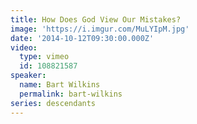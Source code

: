 ```yaml
---
title: How Does God View Our Mistakes?
image: 'https://i.imgur.com/MuLYIpM.jpg'
date: '2014-10-12T09:30:00.000Z'
video:
  type: vimeo
  id: 108821587
speaker:
  name: Bart Wilkins
  permalink: bart-wilkins
series: descendants
---
```


